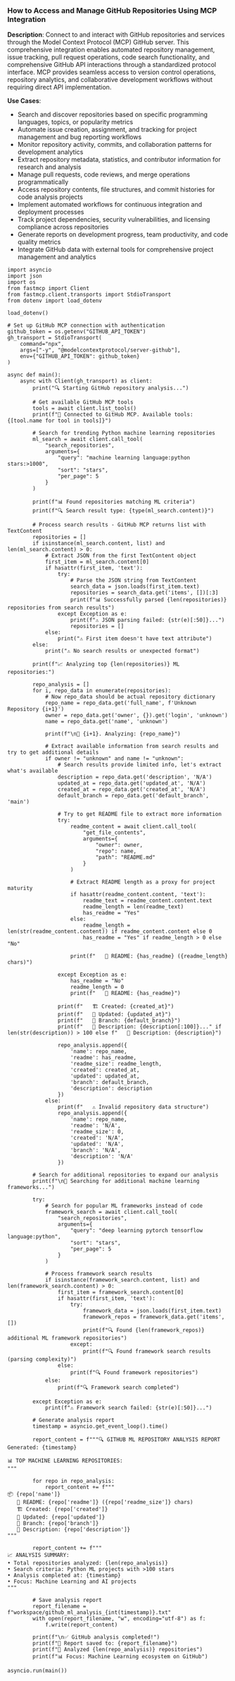 ### How to Access and Manage GitHub Repositories Using MCP Integration

**Description**: Connect to and interact with GitHub repositories and services through the Model Context Protocol (MCP) GitHub server. This comprehensive integration enables automated repository management, issue tracking, pull request operations, code search functionality, and comprehensive GitHub API interactions through a standardized protocol interface. MCP provides seamless access to version control operations, repository analytics, and collaborative development workflows without requiring direct API implementation.

**Use Cases**:
- Search and discover repositories based on specific programming languages, topics, or popularity metrics
- Automate issue creation, assignment, and tracking for project management and bug reporting workflows
- Monitor repository activity, commits, and collaboration patterns for development analytics
- Extract repository metadata, statistics, and contributor information for research and analysis
- Manage pull requests, code reviews, and merge operations programmatically
- Access repository contents, file structures, and commit histories for code analysis projects
- Implement automated workflows for continuous integration and deployment processes
- Track project dependencies, security vulnerabilities, and licensing compliance across repositories
- Generate reports on development progress, team productivity, and code quality metrics
- Integrate GitHub data with external tools for comprehensive project management and analytics

```
import asyncio
import json
import os
from fastmcp import Client
from fastmcp.client.transports import StdioTransport
from dotenv import load_dotenv

load_dotenv()

# Set up GitHub MCP connection with authentication
github_token = os.getenv("GITHUB_API_TOKEN")
gh_transport = StdioTransport(
    command="npx",
    args=["-y", "@modelcontextprotocol/server-github"],
    env={"GITHUB_API_TOKEN": github_token}
)

async def main():
    async with Client(gh_transport) as client:
        print("🔍 Starting GitHub repository analysis...")
        
        # Get available GitHub MCP tools
        tools = await client.list_tools()
        print(f"🔗 Connected to GitHub MCP. Available tools: {[tool.name for tool in tools]}")
        
        # Search for trending Python machine learning repositories
        ml_search = await client.call_tool(
            "search_repositories",
            arguments={
                "query": "machine learning language:python stars:>1000",
                "sort": "stars",
                "per_page": 5
            }
        )
        
        print(f"📊 Found repositories matching ML criteria")
        print(f"🔍 Search result type: {type(ml_search.content)}")
        
        # Process search results - GitHub MCP returns list with TextContent
        repositories = []
        if isinstance(ml_search.content, list) and len(ml_search.content) > 0:
            # Extract JSON from the first TextContent object
            first_item = ml_search.content[0]
            if hasattr(first_item, 'text'):
                try:
                    # Parse the JSON string from TextContent
                    search_data = json.loads(first_item.text)
                    repositories = search_data.get('items', [])[:3]
                    print(f"📊 Successfully parsed {len(repositories)} repositories from search results")
                except Exception as e:
                    print(f"⚠️ JSON parsing failed: {str(e)[:50]}...")
                    repositories = []
            else:
                print("⚠️ First item doesn't have text attribute")
        else:
            print("⚠️ No search results or unexpected format")
        
        print(f"📈 Analyzing top {len(repositories)} ML repositories:")
        
        repo_analysis = []
        for i, repo_data in enumerate(repositories):
            # Now repo_data should be actual repository dictionary
            repo_name = repo_data.get('full_name', f'Unknown Repository {i+1}')
            owner = repo_data.get('owner', {}).get('login', 'unknown')
            name = repo_data.get('name', 'unknown')
            
            print(f"\n🔬 {i+1}. Analyzing: {repo_name}")
            
            # Extract available information from search results and try to get additional details
            if owner != "unknown" and name != "unknown":
                # Search results provide limited info, let's extract what's available
                description = repo_data.get('description', 'N/A')
                updated_at = repo_data.get('updated_at', 'N/A')
                created_at = repo_data.get('created_at', 'N/A')
                default_branch = repo_data.get('default_branch', 'main')
                
                # Try to get README file to extract more information
                try:
                    readme_content = await client.call_tool(
                        "get_file_contents",
                        arguments={
                            "owner": owner,
                            "repo": name,
                            "path": "README.md"
                        }
                    )
                    
                    # Extract README length as a proxy for project maturity
                    if hasattr(readme_content.content, 'text'):
                        readme_text = readme_content.content.text
                        readme_length = len(readme_text)
                        has_readme = "Yes"
                    else:
                        readme_length = len(str(readme_content.content)) if readme_content.content else 0
                        has_readme = "Yes" if readme_length > 0 else "No"
                    
                    print(f"   📄 README: {has_readme} ({readme_length} chars)")
                    
                except Exception as e:
                    has_readme = "No"
                    readme_length = 0
                    print(f"   📄 README: {has_readme}")
                
                print(f"   🏗️ Created: {created_at}")
                print(f"   📅 Updated: {updated_at}")
                print(f"   🌿 Branch: {default_branch}")
                print(f"   📝 Description: {description[:100]}..." if len(str(description)) > 100 else f"   📝 Description: {description}")
                
                repo_analysis.append({
                    'name': repo_name,
                    'readme': has_readme,
                    'readme_size': readme_length,
                    'created': created_at,
                    'updated': updated_at,
                    'branch': default_branch,
                    'description': description
                })
            else:
                print(f"   ⚠️ Invalid repository data structure")
                repo_analysis.append({
                    'name': repo_name,
                    'readme': 'N/A',
                    'readme_size': 0,
                    'created': 'N/A',
                    'updated': 'N/A',
                    'branch': 'N/A',
                    'description': 'N/A'
                })
        
        # Search for additional repositories to expand our analysis
        print(f"\n🤖 Searching for additional machine learning frameworks...")
        
        try:
            # Search for popular ML frameworks instead of code
            framework_search = await client.call_tool(
                "search_repositories",
                arguments={
                    "query": "deep learning pytorch tensorflow language:python",
                    "sort": "stars",
                    "per_page": 5
                }
            )
            
            # Process framework search results 
            if isinstance(framework_search.content, list) and len(framework_search.content) > 0:
                first_item = framework_search.content[0]
                if hasattr(first_item, 'text'):
                    try:
                        framework_data = json.loads(first_item.text)
                        framework_repos = framework_data.get('items', [])
                        print(f"🔍 Found {len(framework_repos)} additional ML framework repositories")
                    except:
                        print(f"🔍 Found framework search results (parsing complexity)")
                else:
                    print(f"🔍 Found framework repositories")
            else:
                print(f"🔍 Framework search completed")
            
        except Exception as e:
            print(f"⚠️ Framework search failed: {str(e)[:50]}...")
        
        # Generate analysis report
        timestamp = asyncio.get_event_loop().time()
        
        report_content = f"""🔍 GITHUB ML REPOSITORY ANALYSIS REPORT
Generated: {timestamp}

📊 TOP MACHINE LEARNING REPOSITORIES:
"""
        
        for repo in repo_analysis:
            report_content += f"""
📦 {repo['name']}
   📄 README: {repo['readme']} ({repo['readme_size']} chars)
   🏗️ Created: {repo['created']}
   📅 Updated: {repo['updated']}
   🌿 Branch: {repo['branch']}
   📝 Description: {repo['description']}
"""
        
        report_content += f"""
📈 ANALYSIS SUMMARY:
• Total repositories analyzed: {len(repo_analysis)}
• Search criteria: Python ML projects with >100 stars
• Analysis completed at: {timestamp}
• Focus: Machine Learning and AI projects
"""
        
        # Save analysis report
        report_filename = f"workspace/github_ml_analysis_{int(timestamp)}.txt"
        with open(report_filename, "w", encoding="utf-8") as f:
            f.write(report_content)
        
        print(f"\n✅ GitHub analysis completed!")
        print(f"📁 Report saved to: {report_filename}")
        print(f"🎯 Analyzed {len(repo_analysis)} repositories")
        print(f"📊 Focus: Machine Learning ecosystem on GitHub")

asyncio.run(main())
```
